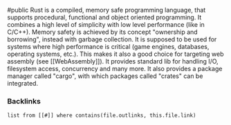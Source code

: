 #public 
Rust is a compiled, memory safe programming language, that supports procedural, functional and object oriented programming. It combines a high level of simplicity with low level performance (like in C/C++). Memory safety is achieved by its concept "ownership and borrowing", instead with garbage collection.
It is supposed to be used for systems where high performance is critical (game engines, databases, operating systems, etc.). This makes it also a good choice for targeting web assembly (see [[WebAssembly]]). 
It provides standard lib for handling I/O, filesystem access, concurrency and many more. It also provides a package manager called "cargo", with which packages called "crates" can be integrated.



### Backlinks
```dataview 
list from [[#]] where contains(file.outlinks, this.file.link)
```

